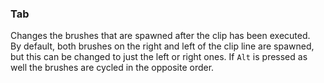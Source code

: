 ### Tab
Changes the brushes that are spawned after the clip has been executed.  
By default, both brushes on the right and left of the clip line are spawned, but this can be changed to just the left or right ones. If `Alt` is pressed as well the brushes are cycled in the opposite order.
